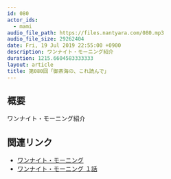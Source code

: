 ```yaml
---
id: 080
actor_ids:
  - mami
audio_file_path: https://files.nantyara.com/080.mp3
audio_file_size: 29262404
date: Fri, 19 Jul 2019 22:55:00 +0900
description: ワンナイト・モーニング紹介
duration: 1215.6604583333333
layout: article
title: 第080回「御茶海の、これ読んで」
---
```

## 概要

ワンナイト・モーニング紹介

## 関連リンク

* [ワンナイト・モーニング](https://www.amazon.co.jp/dp/B07TXXTKYM)
* [ワンナイト・モーニング １話](http://www.shonengahosha.co.jp/tachiyomi/ScrollView_pt0005ce49f72d95b5/)
